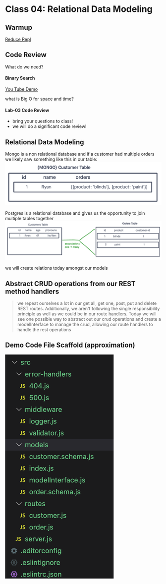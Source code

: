 # Class 04: Relational Data Modeling

## Warmup

[Reduce Repl](https://replit.com/@rkgallaway/401d47-reduce#index.js)

## Code Review

What do we need?

#### Binary Search

[You Tube Demo](https://www.youtube.com/watch?v=7lGiPItOVCM)

what is Big O for space and time?

#### Lab-03 Code Review

- bring your questions to class!
- we will do a significant code review!

## Relational Data Modeling

Mongo is a non relational database and if a customer had multiple orders we likely saw something like this in our table:
![Mongo](assets/mongo-class-04.png)

Postgres is a relational database and gives us the opportunity to join multiple tables together
![Postgres](assets/postgres-class-04.png)

we will create relations today amongst our models

## Abstract CRUD operations from our REST method handlers

> we repeat ourselves a lot in our get all, get one, post, put and delete REST routes.  Additionally, we aren't following the single responsibility principle as well as we could be in our route handlers.  Today we will see one possible way to abstract out our crud operations and create a modelInterface to manage the crud, allowing our route handlers to handle the rest operations

## Demo Code File Scaffold (approximation)

![File Structure](assets/file-structure-class-04.png)

